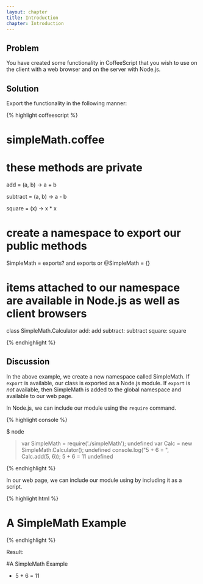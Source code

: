 ```yaml
---
layout: chapter
title: Introduction
chapter: Introduction
---
```

## Problem

You have created some functionality in CoffeeScript that you wish to use on the client with a web browser and on the server with Node.js.

## Solution

Export the functionality in the following manner:

{% highlight coffeescript %}

# simpleMath.coffee

# these methods are private
add = (a, b) ->
  a + b

subtract = (a, b) ->
  a - b

square = (x) ->
  x * x

# create a namespace to export our public methods
SimpleMath = exports? and exports or @SimpleMath = {}

# items attached to our namespace are available in Node.js as well as client browsers
class SimpleMath.Calculator
  add: add
  subtract: subtract
  square: square

{% endhighlight %}

## Discussion

In the above example, we create a new namespace called SimpleMath.  If `export` is available, our class is exported as a Node.js module.  If `export` is *not* available, then SimpleMath is added to the global namespace and available to our web page.

In Node.js, we can include our module using the `require` command.

{% highlight console %}

$ node

> var SimpleMath = require('./simpleMath');
undefined
> var Calc = new SimpleMath.Calculator();
undefined
> console.log("5 + 6 = ", Calc.add(5, 6));
5 + 6 =  11
undefined
> 

{% endhighlight %}

In our web page, we can include our module using by including it as a script.

{% highlight html %}

<!DOCTYPE HTML>
<html lang="en-US">
<head>
  <meta charset="UTF-8">
  <title>SimpleMath Module Example</title>
  <script src="http://ajax.googleapis.com/ajax/libs/jquery/1.7.2/jquery.min.js"></script>
  <script src="simpleMath.js"></script>
  <script>
    jQuery(document).ready(function (){
      var Calculator = new SimpleMath.Calculator();
      var result = $('<li>').html("5 + 6 = " + Calculator.add(5, 6));
      $('#SampleResults').append(result); 
    });
  </script>
</head>
<body>
  <h1>A SimpleMath Example</h1>
  <ul id="SampleResults"></ul>
</body>
</html>

{% endhighlight %}

Result:

#A SimpleMath Example
* 5 + 6 = 11
